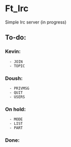 # Ft_Irc
Simple Irc server (in progress)


## To-do:
### Kevin:
      - JOIN
      - TOPIC
### Doush:
      - PRIVMSG
      - QUIT
      - USERS
     
### On hold:
      - MODE
      - LIST
      - PART

### Done:
